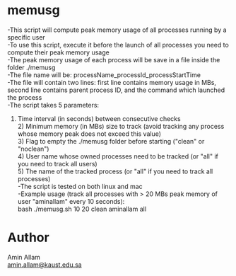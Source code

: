 memusg
======

-This script will compute peak memory usage of all processes running by a specific user  
-To use this script, execute it before the launch of all processes you need to compute their peak memory usage  
-The peak memory usage of each process will be save in a file inside the folder ./memusg  
-The file name will be: processName_processId_processStartTime  
-The file will contain two lines: first line contains memory usage in MBs, second line contains parent process ID, and the command which launched the process  
-The script takes 5 parameters:  
  1) Time interval (in seconds) between consecutive checks  
	2) Minimum memory (in MBs) size to track (avoid tracking any process whose memory peak does not exceed this value)  
	3) Flag to empty the ./memusg folder before starting ("clean" or "noclean")  
	4) User name whose owned processes need to be tracked (or "all" if you need to track all users)  
	5) The name of the tracked process (or "all" if you need to track all processes)  
-The script is tested on both linux and mac  
-Example usage (track all processes with > 20 MBs peak memory of user "aminallam" every 10 seconds):  
	bash ./memusg.sh 10 20 clean aminallam all  

Author
======

Amin Allam  
amin.allam@kaust.edu.sa  
